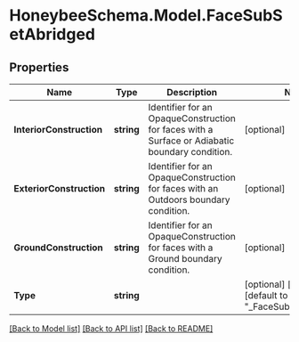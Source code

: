 
# HoneybeeSchema.Model.FaceSubSetAbridged

## Properties

Name | Type | Description | Notes
------------ | ------------- | ------------- | -------------
**InteriorConstruction** | **string** | Identifier for an OpaqueConstruction for faces with a Surface or Adiabatic boundary condition. | [optional] 
**ExteriorConstruction** | **string** | Identifier for an OpaqueConstruction for faces with an Outdoors boundary condition. | [optional] 
**GroundConstruction** | **string** | Identifier for an OpaqueConstruction for faces with a Ground boundary condition. | [optional] 
**Type** | **string** |  | [optional] [readonly] [default to "_FaceSubSetAbridged"]

[[Back to Model list]](../README.md#documentation-for-models)
[[Back to API list]](../README.md#documentation-for-api-endpoints)
[[Back to README]](../README.md)

